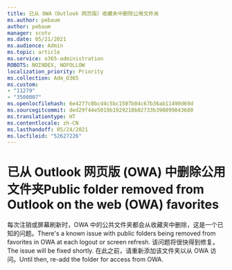 ```yaml
---
title: 已从 OWA（Outlook 网页版）收藏夹中删除公用文件夹
ms.author: pebaum
author: pebaum
manager: scotv
ms.date: 05/21/2021
ms.audience: Admin
ms.topic: article
ms.service: o365-administration
ROBOTS: NOINDEX, NOFOLLOW
localization_priority: Priority
ms.collection: Adm_O365
ms.custom:
- "11279"
- "3500007"
ms.openlocfilehash: 6e4277c0bcd4c5bc1507b04c67b36ab11490d69d
ms.sourcegitcommit: ded29f44e5019b1929218b02733b390899843680
ms.translationtype: HT
ms.contentlocale: zh-CN
ms.lasthandoff: 05/24/2021
ms.locfileid: "52627226"
---
```

# <a name="public-folder-removed-from-outlook-on-the-web-owa-favorites"></a><span data-ttu-id="125c4-102">已从 Outlook 网页版 (OWA) 中删除公用文件夹</span><span class="sxs-lookup"><span data-stu-id="125c4-102">Public folder removed from Outlook on the web (OWA) favorites</span></span>

<span data-ttu-id="125c4-103">每次注销或屏幕刷新时，OWA 中的公共文件夹都会从收藏夹中删除，这是一个已知的问题。</span><span class="sxs-lookup"><span data-stu-id="125c4-103">There's a known issue with public folders being removed from favorites in OWA at each logout or screen refresh.</span></span> <span data-ttu-id="125c4-104">该问题将很快得到修复。</span><span class="sxs-lookup"><span data-stu-id="125c4-104">The issue will be fixed shortly.</span></span> <span data-ttu-id="125c4-105">在此之前，请重新添加该文件夹以从 OWA 访问。</span><span class="sxs-lookup"><span data-stu-id="125c4-105">Until then, re-add the folder for access from OWA.</span></span>